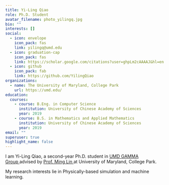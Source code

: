 ```yaml
---
title: Yi-Ling Qiao
role: Ph.D. Student
avatar_filename: photo_yilingq.jpg
bio: ""
interests: []
social:
  - icon: envelope
    icon_pack: fas
    link: yilingq@umd.edu
  - icon: graduation-cap
    icon_pack: fas
    link: https://scholar.google.com/citations?user=ghpLm2cAAAAJ&hl=en
  - icon: github
    icon_pack: fab
    link: https://github.com/YilingQiao
organizations:
  - name: The University of Maryland, College Park
    url: https://umd.edu/
education:
  courses:
    - course: B.Eng. in Computer Science
      institution: University of Chinese Academy of Sciences
      year: 2019
    - course: B.S. in Mathematics and Applied Mathematics
      institution: University of Chinese Academy of Sciences
      year: 2019
email: ""
superuser: true
highlight_name: false
---
```

I am Yi-Ling Qiao, a second-year Ph.D. student in [UMD GAMMA Group ](https://gamma.umd.edu/)advised by [Prof. Ming Lin ](https://www.cs.umd.edu/~lin/)at University of Maryland, College Park.

My research interests lie in Physically-based simulation and machine learning.